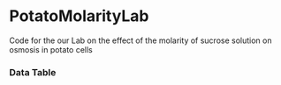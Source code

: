 # PotatoMolarityLab

Code for the our Lab on the effect of the molarity of sucrose solution on osmosis in potato cells

### Data Table
